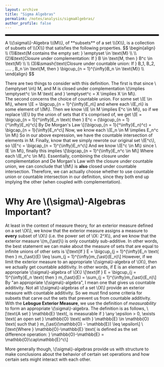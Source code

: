 ```yaml
---
layout: archive
title: "Sigma Algebras"
permalink: /notes/analysis/sigmaAlgebras/
author_profile: false
--- 
```

<hr style="border: 2px solid black;">
A \\(\sigma\\)-Algebra \\(M\\), of **subsets** of a set \\(X\\), is a collection of subsets of \\(X\\) that satisfies the following properties.
$$
\begin{align}
\\
(1)&\text{M contains the empty set: } \emptyset \in \text{M} \\
\\
(2)&\text{Closure under complementation: If } B \in \text{M, then } B^c \in \text{M} \\
\\
(3)&\smash{\text{Closure under countable union: If } B_1, B_2, ..... , B_n \in \text{M, then } \bigcup_{n = 1}^{\infty}B_n \in \text{M}} \\
\end{align}
$$

There are two things to consider with this definition. The first is that since \\(\emptyset \in\\) M, and M is closed under complementation \\(\implies \emptyset^c \in M \text{ and } \emptyset^c = X \implies X \in M\\). \
The second concerns the choice of countable union. For some set \\(E \in M\\), where 
\\[E = \bigcup_{n = 1}^{\infty}E_n\\]  and where each \\(E_n\\) is some element of \\(M\\). Then we know \\(E \in M \implies E^c \in M\\), so if we replace \\(E\\) by the union of sets that it's comprised of, we get
\\[E = \bigcup_{n = 1}{^\infty}E_n \text{ then } E^c = (\bigcup_{n = 1}{^\infty}E_n)^c\\]
By De Morgan's Law \\[(\bigcup_{n = 1}{^\infty}E_n)^c) = \bigcap_{n = 1}{\infty}E_n^c\\]
Now, we know each \\(E_n \in M \implies E_n^c \in M\\) So in our above expression, we have the countable intersection of elements in M. Finally, know that we simply rewrote our original set \\(E^c\\), so \\[E^c = \bigcap_{n = 1}^{\infty}E_n^c\\] And we know \\(E^c \in M\\) since \\(E \in M\\), finally this implies \\[\bigcap_{n = 1}^{\infty}E_n^c \in M\\] Where each \\(E_n^c \in M\\). Essentially, combining the closure under complementation and De Morgan's Law with the closure under countable union, we can conclude that \\(M\\) is **also** closed under countable intersection. Therefore, we can actually choose whether to use countable union or countable intersection in our definition, since they both end up implying the other (when coupled with complementation). 

Why Are \\(\sigma\\)-Algebras Important?
====
At least in the context of measure theory, for an exterior measure defined on a set \\(X\\), we know that the exterior measure assigns a measure to **every** subset of \\(X\\) (i.e. the power set of \\(X: 2^X\\), and we know that the exterior measure \\(m_{\ast}\\) is only countably sub-additive. In other words, the best statement we can make about the measure of sets that are equal to infinite unions of other sets is
\\[\text{If } E = \bigcup_{j = 1}^{\infty}E_n \text{ then } m_{\ast}(E) \leq \sum_{j = 1}^{\infty}m_{\ast}(E_n)\\]
However, if we limit the exterior measure to an appropriate \\(\sigma\\)-algebra of \\(X\\), then we actually get countable additivity. In other words, if E is an element of an appropriate \\(\sigma\\)-algebra of \\(X\\)
\\[\text{If } E = \bigcup_{j = 1}^{\infty}E_n \text{ then } m_{\ast}(E) = \sum_{j = 1}^{\infty}m_{\ast}(E_n)\\]
By "an appropriate \\(\sigma\\)-algebra", I mean one that gives us countable additivity. Not all \\(\sigma\\)-algebras of a set \\(X\\) provide an exterior measure with countable additivity. So we must find some criteria for subsets that carve out the sets that prevent us from countable additivity. With the **Lebsgue Exterior Measure**, we use the definition of *measurability* to form an appropriate \\(\sigma\\)-algebra. The definition is as follows,
\\[\text{A set } \mathbb{E} \text{, is measurable if } \any \epsilon > 0, \exists \text{ an open set } \mathbb{O} \text{ with } \mathbb{E} \in \mathbb{O} \text{ such that } m_{\ast}(\mathbb{O} - \mathbb{E}) \leq \epsilon\\]
\\[\text{Where } \mathbb{O}-\mathbb{E} \text{ is defined as the set difference operation: } \mathbb{O}-\mathbb{E} = \mathbb{O}\cap\mathbb{E}^c\\]

More generally though, \\(\sigma\\)-algebras provide us with structure to make conclusions about the behavior of certain set operations and how certain sets might interact with each other. 
